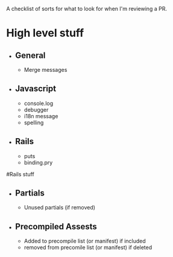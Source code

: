A checklist of sorts for what to look for when I'm reviewing a PR.


# High level stuff
* ## General
  * Merge messages
   
* ## Javascript
  * console.log
  * debugger
  * i18n message
  * spelling
  
* ## Rails
  * puts
  * binding.pry 

#Rails stuff
* ## Partials
  * Unused partials (if removed) 

* ## Precompiled Assests
  * Added to precompile list (or manifest) if included
  * removed from precomile list (or manifest) if deleted
